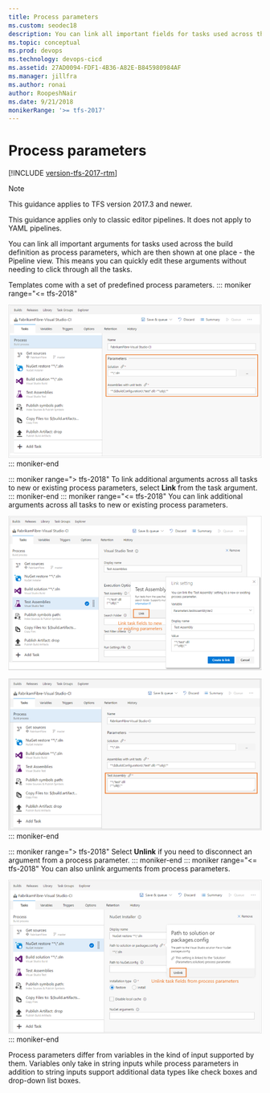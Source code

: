```yaml
---
title: Process parameters
ms.custom: seodec18
description: You can link all important fields for tasks used across the build definition as process parameters
ms.topic: conceptual
ms.prod: devops
ms.technology: devops-cicd
ms.assetid: 27AD0094-FDF1-4B36-A82E-B845980984AF
ms.manager: jillfra
ms.author: ronai
author: RoopeshNair
ms.date: 9/21/2018
monikerRange: '>= tfs-2017'
---
```


# Process parameters

[!INCLUDE [version-tfs-2017-rtm](../_shared/version-tfs-2017-rtm.md)]

> [!NOTE]
> 
> This guidance applies to TFS version 2017.3 and newer.
> 
> This guidance applies only to classic editor pipelines. It does not apply to YAML pipelines.

You can link all important arguments for tasks used across the build definition as process parameters, which are then shown at one place - the Pipeline view.
This means you can quickly edit these arguments without needing to click through all the tasks.

Templates come with a set of predefined process parameters.
::: moniker range="<= tfs-2018"

![Schematic showing tasks](_img/2017-user-experience/process-parameters-view-1.png)
::: moniker-end

::: moniker range="> tfs-2018"
To link additional arguments across all tasks to new or existing process parameters, select **Link** from the task argument.
::: moniker-end
::: moniker range="<= tfs-2018"
You can link additional arguments across all tasks to new or existing process parameters.

![Schematic showing tasks](_img/2017-user-experience/tasks-linking.png)

![Schematic showing tasks](_img/2017-user-experience/process-parameters-view-2.png)
::: moniker-end

::: moniker range="> tfs-2018"
Select **Unlink** if you need to disconnect an argument from a process parameter.
::: moniker-end
::: moniker range="<= tfs-2018"
You can also unlink arguments from process parameters.

![Schematic showing tasks](_img/2017-user-experience/tasks-unlinking.png)
::: moniker-end

Process parameters differ from variables in the kind of input supported by them. Variables only take in string inputs while process parameters in addition to string inputs support additional data types like check boxes and drop-down list boxes.
